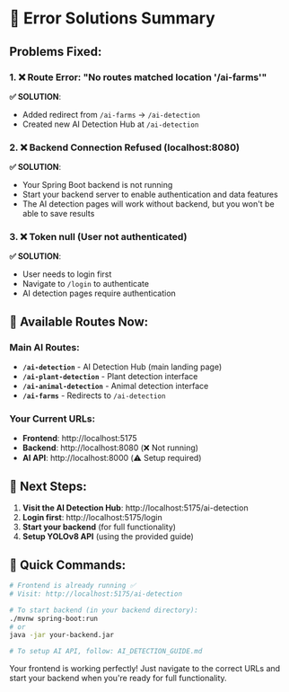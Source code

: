# 🚨 Error Solutions Summary

## Problems Fixed:

### 1. ❌ Route Error: "No routes matched location '/ai-farms'"
**✅ SOLUTION**: 
- Added redirect from `/ai-farms` → `/ai-detection`
- Created new AI Detection Hub at `/ai-detection`

### 2. ❌ Backend Connection Refused (localhost:8080)
**✅ SOLUTION**: 
- Your Spring Boot backend is not running
- Start your backend server to enable authentication and data features
- The AI detection pages will work without backend, but you won't be able to save results

### 3. ❌ Token null (User not authenticated)
**✅ SOLUTION**: 
- User needs to login first
- Navigate to `/login` to authenticate
- AI detection pages require authentication

## 🎯 Available Routes Now:

### Main AI Routes:
- **`/ai-detection`** - AI Detection Hub (main landing page)
- **`/ai-plant-detection`** - Plant detection interface  
- **`/ai-animal-detection`** - Animal detection interface
- **`/ai-farms`** - Redirects to `/ai-detection`

### Your Current URLs:
- **Frontend**: http://localhost:5175
- **Backend**: http://localhost:8080 (❌ Not running)
- **AI API**: http://localhost:8000 (⚠️ Setup required)

## 🚀 Next Steps:

1. **Visit the AI Detection Hub**: http://localhost:5175/ai-detection
2. **Login first**: http://localhost:5175/login  
3. **Start your backend** (for full functionality)
4. **Setup YOLOv8 API** (using the provided guide)

## 🔧 Quick Commands:

```bash
# Frontend is already running ✅
# Visit: http://localhost:5175/ai-detection

# To start backend (in your backend directory):
./mvnw spring-boot:run
# or
java -jar your-backend.jar

# To setup AI API, follow: AI_DETECTION_GUIDE.md
```

Your frontend is working perfectly! Just navigate to the correct URLs and start your backend when you're ready for full functionality.
